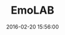 ---
layout: inner
position: left
title: 'EmoLAB'
date: 2016-02-20 15:56:00
categories: development
tags: JavaScript AngularJS API Sass
featured_image: 'img/posts/02_weathercast-1130x864-2x.png'
project_link: 'http://github.com/jamigibbs/weathercast'
button_icon: 'github'
button_text: 'Visit Project'
lead_text: 'A simple weather forecast app for your favorite city.'
---